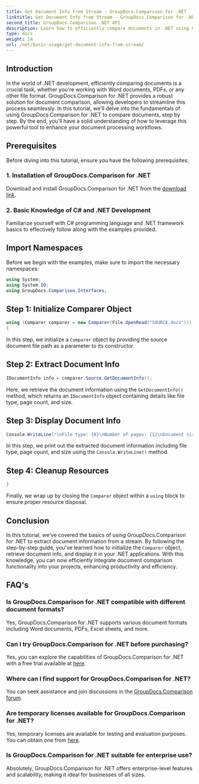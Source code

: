 ```yaml
---
title: Get Document Info from Stream - GroupDocs.Comparison for .NET
linktitle: Get Document Info from Stream - GroupDocs.Comparison for .NET
second_title: GroupDocs.Comparison .NET API
description: Learn how to efficiently compare documents in .NET using GroupDocs.Comparison, enhancing your document processing workflows seamlessly.
type: docs
weight: 14
url: /net/basic-usage/get-document-info-from-stream/
---
```

## Introduction
In the world of .NET development, efficiently comparing documents is a crucial task, whether you're working with Word documents, PDFs, or any other file format. GroupDocs.Comparison for .NET provides a robust solution for document comparison, allowing developers to streamline this process seamlessly. In this tutorial, we'll delve into the fundamentals of using GroupDocs.Comparison for .NET to compare documents, step by step. By the end, you'll have a solid understanding of how to leverage this powerful tool to enhance your document processing workflows.
## Prerequisites
Before diving into this tutorial, ensure you have the following prerequisites:
### 1. Installation of GroupDocs.Comparison for .NET
Download and install GroupDocs.Comparison for .NET from the [download link](https://releases.groupdocs.com/comparison/net/).
### 2. Basic Knowledge of C# and .NET Development
Familiarize yourself with C# programming language and .NET framework basics to effectively follow along with the examples provided.

## Import Namespaces
Before we begin with the examples, make sure to import the necessary namespaces:
```csharp
using System;
using System.IO;
using GroupDocs.Comparison.Interfaces;
```

## Step 1: Initialize Comparer Object
```csharp
using (Comparer comparer = new Comparer(File.OpenRead("SOURCE.docx")))
{
```
In this step, we initialize a `Comparer` object by providing the source document file path as a parameter to its constructor.
## Step 2: Extract Document Info
```csharp
IDocumentInfo info = comparer.Source.GetDocumentInfo();
```
Here, we retrieve the document information using the `GetDocumentInfo()` method, which returns an `IDocumentInfo` object containing details like file type, page count, and size.
## Step 3: Display Document Info
```csharp
Console.WriteLine("\nFile type: {0}\nNumber of pages: {1}\nDocument size: {2} bytes", info.FileType, info.PageCount, info.Size);
```
In this step, we print out the extracted document information including file type, page count, and size using the `Console.WriteLine()` method.
## Step 4: Cleanup Resources
```csharp
}
```
Finally, we wrap up by closing the `Comparer` object within a `using` block to ensure proper resource disposal.

## Conclusion
In this tutorial, we've covered the basics of using GroupDocs.Comparison for .NET to extract document information from a stream. By following the step-by-step guide, you've learned how to initialize the `Comparer` object, retrieve document info, and display it in your .NET applications. With this knowledge, you can now efficiently integrate document comparison functionality into your projects, enhancing productivity and efficiency.
## FAQ's
### Is GroupDocs.Comparison for .NET compatible with different document formats?
Yes, GroupDocs.Comparison for .NET supports various document formats including Word documents, PDFs, Excel sheets, and more.
### Can I try GroupDocs.Comparison for .NET before purchasing?
Yes, you can explore the capabilities of GroupDocs.Comparison for .NET with a free trial available at [here](https://releases.groupdocs.com/).
### Where can I find support for GroupDocs.Comparison for .NET?
You can seek assistance and join discussions in the [GroupDocs.Comparison forum](https://forum.groupdocs.com/c/comparison/12).
### Are temporary licenses available for GroupDocs.Comparison for .NET?
Yes, temporary licenses are available for testing and evaluation purposes. You can obtain one from [here](https://purchase.groupdocs.com/temporary-license/).
### Is GroupDocs.Comparison for .NET suitable for enterprise use?
Absolutely, GroupDocs.Comparison for .NET offers enterprise-level features and scalability, making it ideal for businesses of all sizes.
